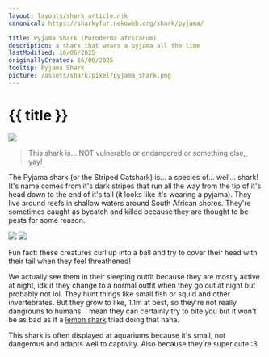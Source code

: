 ```yaml
---
layout: layouts/shark_article.njk
canonical: https://sharkyfur.nekoweb.org/shark/pyjama/

title: Pyjama Shark (Poroderma africanum)
description: a shark that wears a pyjama all the time
lastModified: 16/06/2025
originallyCreated: 16/06/2025
tooltip: Pyjama Shark
picture: /assets/shark/pixel/pyjama_shark.png
---
```


# {{ title }}

<img src="/assets/shark/pyjama/swim.jpg">

<blockquote class="bq-info">
    This shark is... NOT vulnerable or endangered or something else,, yay!
</blockquote>

The Pyjama shark (or the Striped Catshark) is... a species of... well... shark! It's name comes from it's dark stripes that run all the way from the tip of it's head down to the end of it's tail (it looks like it's wearing a pyjama). They live around reefs in shallow waters around South African shores. They're sometimes caught as bycatch and killed because they are thought to be pests for some reason.

<div class="images-section">
    <img src="/assets/shark/pyjama/curled.jpg" loading=lazy>
    <img src="/assets/shark/pyjama/pyjama.jpg" loading=lazy>
</div>

Fun fact: these creatures curl up into a ball and try to cover their head with their tail when they feel threathened!

We actually see them in their sleeping outfit because they are mostly active at night, idk if they change to a normal outfit when they go out at night but probably not lol. They hunt things like small fish or squid and other invertebrates. But they grow to like, 1.1m at best, so they're not really dangrouns to humans. I mean they can certainly try to bite you but it won't be as bad as if a [lemon shark](/shark/lemon/) tried doing that haha.

This shark is often displayed at aquariums because it's small, not dangerous and adapts well to captivity. Also because they're super cute :3
